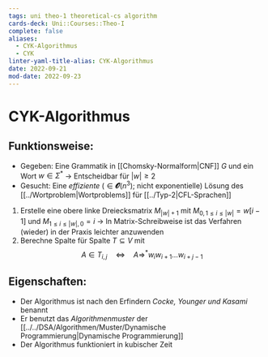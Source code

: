 ```yaml
---
tags: uni theo-1 theoretical-cs algorithm
cards-deck: Uni::Courses::Theo-I
complete: false
aliases:
  - CYK-Algorithmus
  - CYK
linter-yaml-title-alias: CYK-Algorithmus
date: 2022-09-21
mod-date: 2022-09-23
---
```


# CYK-Algorithmus

## Funktionsweise:
- Gegeben: Eine Grammatik in [[Chomsky-Normalform|CNF]] $G$ und ein Wort $w\in\Sigma^*$
	-> Entscheidbar für $|w|\geq2$
- Gesucht: Eine *effiziente* ($\in\mathbfcal{O}(n^3)$; nicht exponentielle) Lösung des [[../Wortproblem|Wortproblems]] für [[../Typ-2|CFL-Sprachen]]
1. Erstelle eine obere linke Dreiecksmatrix $M_{|w|+1}$ mit $M_{0,1\leq i\leq|w|}=w[i-1]$ und $M_{1\leq i\leq|w|,0}=i$
	-> In Matrix-Schreibweise ist das Verfahren (wieder) in der Praxis leichter anzuwenden
2. Berechne Spalte für Spalte $T\subseteq V$ mit $$A\in T_{i,j}\quad\Leftrightarrow\quad A\Rightarrow^*w_iw_{i+1}\dots w_{i+j-1}$$

## Eigenschaften:
- Der Algorithmus ist nach den Erfindern *Cocke, Younger und Kasami* benannt
- Er benutzt das *Algorithmenmuster* der [[../../DSA/Algorithmen/Muster/Dynamische Programmierung|Dynamische Programmierung]]
- Der Algorithmus funktioniert in kubischer Zeit

